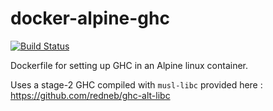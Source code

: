 # docker-alpine-ghc


[![Build Status](https://travis-ci.org/ocramz/docker-alpine-ghc.png)](https://travis-ci.org/ocramz/docker-alpine-ghc)

Dockerfile for setting up GHC in an Alpine linux container.

Uses a stage-2 GHC compiled with `musl-libc` provided here : https://github.com/redneb/ghc-alt-libc 
